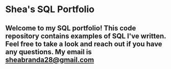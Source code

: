 # Shea's SQL Portfolio

## Welcome to my SQL portfolio! This code repository contains examples of SQL I've written. Feel free to take a look and reach out if you have any questions. My email is sheabranda28@gmail.com
